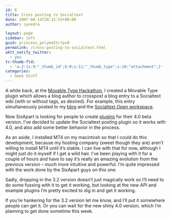 ```yaml
---
id: 8
title: Cross posting to Socialtext
date: 2007-08-14T20:31:53+00:00
author: synedra

layout: page
sidebar: left
guid: princess_polymath/?p=8
permalink: /cross-posting-to-socialtext.html
aktt_notify_twitter:
  - yes
tc-thumb-fld:
  - 'a:2:{s:9:"_thumb_id";b:0;s:11:"_thumb_type";s:10:"attachment";}'
categories:
  - Geek Stuff
---
```

A while back, at the [Movable Type Hackathon](http://lifewiki.net/sixapart/GlobalMTHackathon), I created a Movable Type plugin which allows a blog author to crosspost a blog entry to a Socialtext wiki (with or without tags, as desired). For example, this entry simultaneously posted to my [blog](http://www.perlgoddess.org/perlgoddess/) and the [Socialtext Open workspace](http://www.socialtext.net/open/index.cgi?cross_posting_to_socialtext).

<!--more-->


  
Now SixApart is looking for people to create [plugins](http://plugins.movabletype.org/) for their 4.0 beta version. I&#8217;ve decided to update the Socialtext posting plugin so it works with 4.0, and also add some better behavior in the process.
  
As an aside, I installed MT4 on my macintosh so that I could do this development, because my hosting company (sweet though they are) aren&#8217;t willing to install MT4 until it&#8217;s stable. I can live with that for now, although I might just do it myself if I get a wild hair. I&#8217;ve been playing with it for a couple of hours and have to say it&#8217;s really an amazing evolution from the previous version &#8211; much more intuitive and powerful. I&#8217;m quite impressed with the work done by the SixApart guys on this one.
  
Sadly, dropping in the 3.2 version doesn&#8217;t just magically work so I&#8217;ll need to do some fussing with it to get it working, but looking at the new API and example plugins I&#8217;m pretty excited to dig in and get it working.
  
If you&#8217;re hankering for the 3.2 version let me know, and I&#8217;ll put it somewhere people can get it. Or you can wait for the new shiny 4.0 version, which I&#8217;m planning to get done sometime this week.